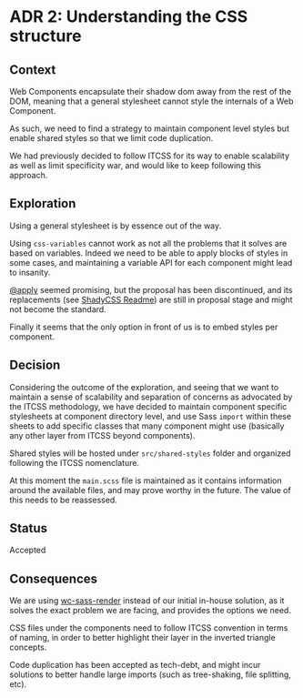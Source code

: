 # ADR 2: Understanding the CSS structure

## Context
 Web Components encapsulate their shadow dom away from the rest of the DOM, meaning that a general stylesheet cannot style the internals of a Web Component.
 
 As such, we need to find a strategy to maintain component level styles but enable shared styles so that we limit code duplication.
 
 We had previously decided to follow ITCSS for its way to enable scalability as well as limit specificity war, and would like to keep following this approach.
 
 ## Exploration
 Using a general stylesheet is by essence out of the way.
 
 Using `css-variables` cannot work as not all the problems that it solves are based on variables. Indeed we need to be able to apply blocks of styles in some cases, and maintaining a variable API for each component might lead to insanity.
 
 [@apply](https://tabatkins.github.io/specs/css-apply-rule/) seemed promising, but the proposal has been discontinued, and its replacements (see [ShadyCSS Readme](https://github.com/webcomponents/shadycss/blob/master/README.md#about-applyshim)) are still in proposal stage and might not become the standard. 
 
 Finally it seems that the only option in front of us is to embed styles per component.
 
 ## Decision
 Considering the outcome of the exploration, and seeing that we want to maintain a sense of scalability and separation of concerns as advocated by the ITCSS methodology, we have decided to maintain component specific stylesheets at component directory level, and use Sass `import` within these sheets to add specific classes that many component might use (basically any other layer from ITCSS beyond components).
 
 Shared styles will be hosted under `src/shared-styles` folder and organized following the ITCSS nomenclature.
 
 At this moment the `main.scss` file is maintained as it contains information around the available files, and may prove worthy in the future. The value of this needs to be reassessed.
 
 ## Status
 Accepted
 
 ## Consequences
 We are using [wc-sass-render](https://github.com/tristanMatthias/wc-sass-render) instead of our initial in-house solution, as it solves the exact problem we are facing, and provides the options we need.
 
 CSS files under the components need to follow ITCSS convention in terms of naming, in order to better highlight their layer in the inverted triangle concepts.
 
 Code duplication has been accepted as tech-debt, and might incur solutions to better handle large imports (such as tree-shaking, file splitting, etc).  
 
 